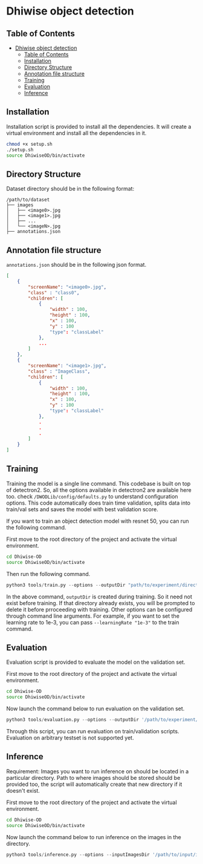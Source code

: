 # Dhiwise object detection 

## Table of Contents
- [Dhiwise object detection](#dhiwise-object-detection)
  - [Table of Contents](#table-of-contents)
  - [Installation](#installation)
  - [Directory Structure](#directory-structure)
  - [Annotation file structure](#annotation-file-structure)
  - [Training](#training)
  - [Evaluation](#evaluation)
  - [Inference](#inference)
   

## Installation
Installation script is provided to install all the dependencies. It will create a virtual environment and install all the dependencies in it. 

```bash
chmod +x setup.sh
./setup.sh
source DhiwiseOD/bin/activate
```

## Directory Structure
Dataset directory should be in the following format:

```
/path/to/dataset
├── images
│   ├── <image0>.jpg
│   ├── <image1>.jpg
│   ├── ...
│   └── <imageN>.jpg
├── annotations.json
```

## Annotation file structure
`annotations.json` should be in the following json format.
```json
[
    {
        "screenName": "<image0>.jpg",
        "class" : "class0",
        "children": [
            {
                "width" : 100,
                "height" : 100,
                "x" : 100,
                "y" : 100
                "type": "classLabel"
            },
            ...
        ]
    },
    {
        "screenName": "<image1>.jpg",
        "class" : "ImageClass",
        "children": [
            {
                "width" : 100,
                "height" : 100,
                "x" : 100,
                "y" : 100
                "type": "classLabel"
            },
            .
            .
            .
        ]
    }
]

```

## Training
Training the model is a single line command. This codebase is built on top of detectron2. So, all the options available in detectron2 are available here too. check `/DWODLib/config/defaults.py` to understand configuration options. This code automatically does train time validation, splits data into train/val sets and saves the model with best validation score.

If you want to train an object detection model with resnet 50, you can run the following command. 

First move to the root directory of the project and activate the virtual environment. 

```bash
cd Dhiwise-OD
source DhiwiseOD/bin/activate
```

Then run the following command.

```python
python3 tools/train.py --options --outputDir "path/to/experiment/directory" --dataDir "/path/to/dataset" --batchSize 4 --numSteps 45000 --save_after_steps 1500 --bbox_loss "giou" --annotationFile "annotations.json" --detectorName "COCO-Detection/faster_rcnn_R_50_FPN_3x.yaml"
```

In the above command, `outputDir` is created during training. So it need not exist before training. If that directory already exists, you will be prompted to delete it before prroceeding with training.
Other options can be configured through command line arguments. For example, if you want to set the learning rate to 1e-3, you can pass `--learningRate "1e-3"` to the train command. 

## Evaluation
Evaluation script is provided to evaluate the model on the validation set. 

First move to the root directory of the project and activate the virtual environment. 

```bash
cd Dhiwise-OD
source DhiwiseOD/bin/activate
```
Now launch the command below to run evaluation on the validation set.

```python
python3 tools/evaluation.py --options --outputDir '/path/to/experiment/directory' --dataSplit "val" --testScoreThresh 0.03
```
Through this script, you can run evaluation on train/validation scripts. Evaluation on arbitrary testset is not supported yet. 

## Inference
Requirement: Images you want to run inference on should be located in a particular directory. Path to where images should be stored should be provided too, the script will automatically create that new directory if it doesn't exist. 

First move to the root directory of the project and activate the virtual environment. 

```bash
cd Dhiwise-OD
source DhiwiseOD/bin/activate
```

Now launch the command below to run inference on the images in the directory.

```python
python3 tools/inference.py --options --inputImagesDir '/path/to/input/images' --modelPathDirectory '/path/to/experiment/directory' --outputImageDir '/path/to/output/images' --visualize "True"
```

